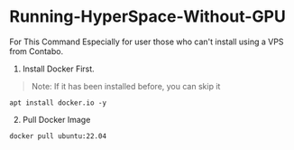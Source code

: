 # Running-HyperSpace-Without-GPU
For This Command Especially for user those who can't install using a VPS from Contabo.

1. Install Docker First.
> Note: If it has been installed before, you can skip it
```
apt install docker.io -y
```
2. Pull Docker Image
```
docker pull ubuntu:22.04
```
